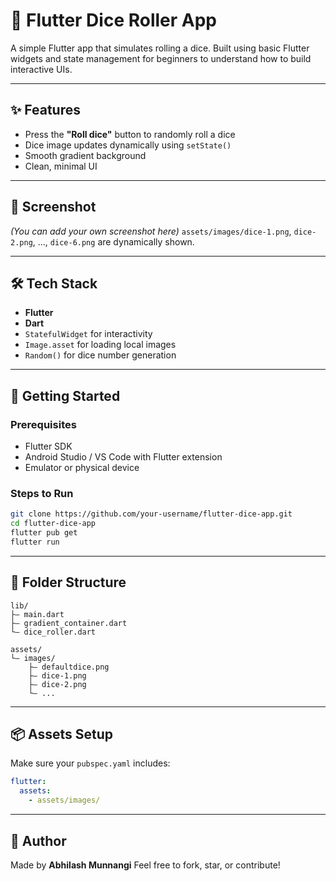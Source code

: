 # 🎲 Flutter Dice Roller App

A simple Flutter app that simulates rolling a dice. Built using basic Flutter widgets and state management for beginners to understand how to build interactive UIs.

---

## ✨ Features

* Press the **"Roll dice"** button to randomly roll a dice
* Dice image updates dynamically using `setState()`
* Smooth gradient background
* Clean, minimal UI

---

## 📸 Screenshot

*(You can add your own screenshot here)*
`assets/images/dice-1.png`, `dice-2.png`, ..., `dice-6.png` are dynamically shown.

---

## 🛠️ Tech Stack

* **Flutter**
* **Dart**
* `StatefulWidget` for interactivity
* `Image.asset` for loading local images
* `Random()` for dice number generation

---

## 🚀 Getting Started

### Prerequisites

* Flutter SDK
* Android Studio / VS Code with Flutter extension
* Emulator or physical device

### Steps to Run

```bash
git clone https://github.com/your-username/flutter-dice-app.git
cd flutter-dice-app
flutter pub get
flutter run
```

---

## 📁 Folder Structure

```
lib/
├— main.dart
├— gradient_container.dart
└— dice_roller.dart

assets/
└— images/
    ├— defaultdice.png
    ├— dice-1.png
    ├— dice-2.png
    └— ...
```

---

## 📦 Assets Setup

Make sure your `pubspec.yaml` includes:

```yaml
flutter:
  assets:
    - assets/images/
```

---

## 🙌 Author

Made by **Abhilash Munnangi**
Feel free to fork, star, or contribute!
